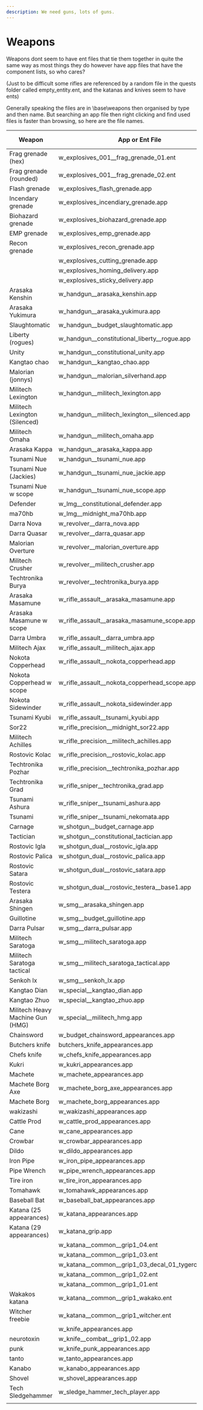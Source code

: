 ```yaml
---
description: We need guns, lots of guns.
---
```


# Weapons

Weapons dont seem to have ent files that tie them together in quite the same way as most things they do however have app files that have the component lists, so who cares?&#x20;

(Just to be difficult some rifles are referenced by a random file in the quests folder called empty\_entity.ent, and the katanas and knives seem to have ents)

Generally speaking the files are in \base\weapons then organised by type and then name. But searching an app file then right clicking and find used files is faster than browsing, so here are the file names.

| Weapon                           | App or Ent File                                              | Ent file |
| -------------------------------- | ------------------------------------------------------------ | -------- |
| Frag grenade (hex)               | w\_explosives\_001\_\_frag\_grenade\_01.ent                  |          |
| Frag grenade (rounded)           | w\_explosives\_001\_\_frag\_grenade\_02.ent                  |          |
| Flash grenade                    | w\_explosives\_flash\_grenade.app                            |          |
| Incendary grenade                | w\_explosives\_incendiary\_grenade.app                       |          |
| Biohazard grenade                | w\_explosives\_biohazard\_grenade.app                        |          |
| EMP grenade                      | w\_explosives\_emp\_grenade.app                              |          |
| Recon grenade                    | w\_explosives\_recon\_grenade.app                            |          |
|                                  | w\_explosives\_cutting\_grenade.app                          |          |
|                                  | w\_explosives\_homing\_delivery.app                          |          |
|                                  | w\_explosives\_sticky\_delivery.app                          |          |
| Arasaka Kenshin                  | w\_handgun\_\_arasaka\_kenshin.app                           |          |
| Arasaka Yukimura                 | w\_handgun\_\_arasaka\_yukimura.app                          |          |
| Slaughtomatic                    | w\_handgun\_\_budget\_slaughtomatic.app                      |          |
| Liberty (rogues)                 | w\_handgun\_\_constitutional\_liberty\_\_rogue.app           |          |
| Unity                            | w\_handgun\_\_constitutional\_unity.app                      |          |
| Kangtao chao                     | w\_handgun\_\_kangtao\_chao.app                              |          |
| Malorian (jonnys)                | w\_handgun\_\_malorian\_silverhand.app                       |          |
| Militech Lexington               | w\_handgun\_\_militech\_lexington.app                        |          |
| Militech Lexington (Silenced)    | w\_handgun\_\_militech\_lexington\_\_silenced.app            |          |
| Militech Omaha                   | w\_handgun\_\_militech\_omaha.app                            |          |
| Arasaka Kappa                    | w\_handgun\_\_arasaka\_kappa.app                             |          |
| Tsunami Nue                      | w\_handgun\_\_tsunami\_nue.app                               |          |
| Tsunami Nue (Jackies)            | w\_handgun\_\_tsunami\_nue\_jackie.app                       |          |
| Tsunami Nue w scope              | w\_handgun\_\_tsunami\_nue\_scope.app                        |          |
| Defender                         | w\_lmg\_\_constitutional\_defender.app                       |          |
| ma70hb                           | w\_lmg\_\_midnight\_ma70hb.app                               |          |
| Darra Nova                       | w\_revolver\_\_darra\_nova.app                               |          |
| Darra Quasar                     | w\_revolver\_\_darra\_quasar.app                             |          |
| Malorian Overture                | w\_revolver\_\_malorian\_overture.app                        |          |
| Militech Crusher                 | w\_revolver\_\_militech\_crusher.app                         |          |
| Techtronika Burya                | w\_revolver\_\_techtronika\_burya.app                        |          |
| Arasaka Masamune                 | w\_rifle\_assault\_\_arasaka\_masamune.app                   |          |
| Arasaka Masamune w scope         | w\_rifle\_assault\_\_arasaka\_masamune\_scope.app            |          |
| Darra Umbra                      | w\_rifle\_assault\_\_darra\_umbra.app                        |          |
| Militech Ajax                    | w\_rifle\_assault\_\_militech\_ajax.app                      |          |
| Nokota Copperhead                | w\_rifle\_assault\_\_nokota\_copperhead.app                  |          |
| Nokota Copperhead w scope        | w\_rifle\_assault\_\_nokota\_copperhead\_scope.app           |          |
| Nokota Sidewinder                | w\_rifle\_assault\_\_nokota\_sidewinder.app                  |          |
| Tsunami Kyubi                    | w\_rifle\_assault\_\_tsunami\_kyubi.app                      |          |
| Sor22                            | w\_rifle\_precision\_\_midnight\_sor22.app                   |          |
| Militech Achilles                | w\_rifle\_precision\_\_militech\_achilles.app                |          |
| Rostovic Kolac                   | w\_rifle\_precision\_\_rostovic\_kolac.app                   |          |
| Techtronika Pozhar               | w\_rifle\_precision\_\_techtronika\_pozhar.app               |          |
| Techtronika Grad                 | w\_rifle\_sniper\_\_techtronika\_grad.app                    |          |
| Tsunami Ashura                   | w\_rifle\_sniper\_\_tsunami\_ashura.app                      |          |
| Tsunami                          |  w\_rifle\_sniper\_\_tsunami\_nekomata.app                   |          |
| Carnage                          | w\_shotgun\_\_budget\_carnage.app                            |          |
| Tactician                        | w\_shotgun\_\_constitutional\_tactician.app                  |          |
| Rostovic Igla                    | w\_shotgun\_dual\_\_rostovic\_igla.app                       |          |
| Rostovic Palica                  | w\_shotgun\_dual\_\_rostovic\_palica.app                     |          |
| Rostovic Satara                  | w\_shotgun\_dual\_\_rostovic\_satara.app                     |          |
| Rostovic Testera                 | w\_shotgun\_dual\_\_rostovic\_testera\_\_base1.app           |          |
| Arasaka Shingen                  | w\_smg\_\_arasaka\_shingen.app                               |          |
| Guillotine                       | w\_smg\_\_budget\_guillotine.app                             |          |
| Darra Pulsar                     | w\_smg\_\_darra\_pulsar.app                                  |          |
| Militech Saratoga                | w\_smg\_\_militech\_saratoga.app                             |          |
| Militech Saratoga tactical       | w\_smg\_\_militech\_saratoga\_tactical.app                   |          |
| Senkoh lx                        | w\_smg\_\_senkoh\_lx.app                                     |          |
| Kangtao Dian                     | w\_special\_\_kangtao\_dian.app                              |          |
| Kangtao Zhuo                     | w\_special\_\_kangtao\_zhuo.app                              |          |
| Militech Heavy Machine Gun (HMG) | w\_special\_\_militech\_hmg.app                              |          |
| Chainsword                       | w\_budget\_chainsword\_appearances.app                       |          |
| Butchers knife                   | butchers\_knife\_appearances.app                             |          |
| Chefs knife                      | w\_chefs\_knife\_appearances.app                             |          |
| Kukri                            | w\_kukri\_appearances.app                                    |          |
| Machete                          | w\_machete\_appearances.app                                  |          |
| Machete Borg Axe                 | w\_machete\_borg\_axe\_appearances.app                       |          |
| Machete Borg                     | w\_machete\_borg\_appearances.app                            |          |
| wakizashi                        | w\_wakizashi\_appearances.app                                |          |
| Cattle Prod                      | w\_cattle\_prod\_appearances.app                             |          |
| Cane                             | w\_cane\_appearances.app                                     |          |
| Crowbar                          | w\_crowbar\_appearances.app                                  |          |
| Dildo                            | w\_dildo\_appearances.app                                    |          |
| Iron Pipe                        | w\_iron\_pipe\_appearances.app                               |          |
| Pipe Wrench                      | w\_pipe\_wrench\_appearances.app                             |          |
| Tire iron                        | w\_tire\_iron\_appearances.app                               |          |
| Tomahawk                         | w\_tomahawk\_appearances.app                                 |          |
| Baseball Bat                     | w\_baseball\_bat\_appearances.app                            |          |
| Katana (25 appearances)          | w\_katana\_appearances.app                                   |          |
| Katana (29 appearances)          | w\_katana\_grip.app                                          |          |
|                                  | w\_katana\_\_common\_\_grip1\_04.ent                         |          |
|                                  | w\_katana\_\_common\_\_grip1\_03.ent                         |          |
|                                  | w\_katana\_\_common\_\_grip1\_03\_decal\_01\_tygerclaws.ent  |          |
|                                  | w\_katana\_\_common\_\_grip1\_02.ent                         |          |
|                                  |  w\_katana\_\_common\_\_grip1\_01.ent                        |          |
| Wakakos katana                   | w\_katana\_\_common\_\_grip1\_wakako.ent                     |          |
| Witcher freebie                  | w\_katana\_\_common\_\_grip1\_witcher.ent                    |          |
|                                  | w\_knife\_appearances.app                                    |          |
| neurotoxin                       |  w\_knife\_\_combat\_\_grip1\_02.app                         |          |
| punk                             | w\_knife\_punk\_appearances.app                              |          |
| tanto                            | w\_tanto\_appearances.app                                    |          |
| Kanabo                           | w\_kanabo\_appearances.app                                   |          |
| Shovel                           | w\_shovel\_appearances.app                                   |          |
| Tech Sledgehammer                | w\_sledge\_hammer\_tech\_player.app                          |          |
|                                  |                                                              |          |

